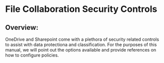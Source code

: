 # File Collaboration Security Controls

## Overview:

OneDrive and Sharepoint come with a plethora of security related controls to assist with data protectiona and classification. For the purposes of this manual, we will point out the options available and provide references on how to configure policies.&#x20;




